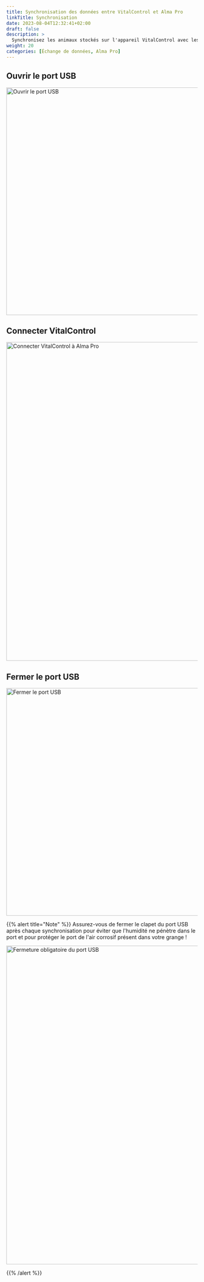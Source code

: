 ```yaml
---
title: Synchronisation des données entre VitalControl et Alma Pro
linkTitle: Synchronisation
date: 2023-08-04T12:32:41+02:00
draft: false
description: >
  Synchronisez les animaux stockés sur l'appareil VitalControl avec les animaux enregistrés sur le distributeur automatique et transférez les valeurs mesurées enregistrées avec l'appareil VitalControl vers le distributeur pour des fins d'évaluation et une meilleure visualisation.
weight: 20
categories: [Échange de données, Alma Pro]
---
```

## Ouvrir le port USB

<img src="/images/synchronisation/open-usb-slot.svg" width="600" align="bottom" alt="Ouvrir le port USB" title="Ouvrir le port USB" />

## Connecter VitalControl

<img src="/images/synchronisation/connect-vitalcontrol-alma_pro.svg" width="840" align="bottom" alt="Connecter VitalControl à Alma Pro" title="Connexion VitalControl Alma Pro" />

## Fermer le port USB

<img src="/images/synchronisation/close-usb-slot.svg" width="600" align="bottom" alt="Fermer le port USB" title="Fermer le port USB" />

{{% alert title="Note" %}}
Assurez-vous de fermer le clapet du port USB après chaque synchronisation pour éviter que l'humidité ne pénètre dans le port et pour protéger le port de l'air corrosif présent dans votre grange !

<img src="/images/synchronisation/info-close-usb-mandatory.svg" width="840" align="bottom" alt="Fermeture obligatoire du port USB" title="Fermeture du port USB" />

{{% /alert %}}
